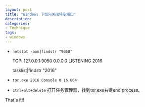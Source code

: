 ```yaml
---
layout: post
title: "Windows 下如何关闭特定端口"
description: 
categories: 
- Technique
tags:
- windows
---
```



- `netstat -aon|findstr "9050"`

    TCP: 127.0.0.1:9050 0.0.0.0 LISTENING 2016

    tasklist|findstr "2016"

-  `tor.exe 2016 Console 0 16,064`


- `ctrl+alt+delete` 打开任务管理器，找到tor.exe右键end process。


That's it!!
